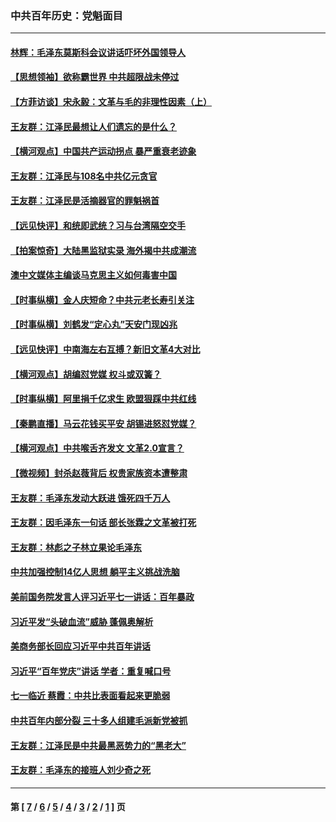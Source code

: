 ### 中共百年历史：党魁面目
---
#### [林辉：毛泽东莫斯科会议讲话吓坏外国领导人](../../pages/nf1176107/n13917931.md?02160430) 
#### [【思想领袖】欲称霸世界 中共超限战未停过](../../pages/nf1176107/n13745142.md?02160430) 
#### [【方菲访谈】宋永毅：文革与毛的非理性因素（上）](../../pages/nf1176107/n13469956.md?02160430) 
#### [王友群：江泽民最想让人们遗忘的是什么？](../../pages/nf1176107/n13408949.md?02160430) 
#### [【横河观点】中国共产运动拐点 暴严重衰老迹象](../../pages/nf1176107/n13388333.md?02160430) 
#### [王友群：江泽民与108名中共亿元贪官](../../pages/nf1176107/n13352358.md?02160430) 
#### [王友群：江泽民是活摘器官的罪魁祸首](../../pages/nf1176107/n13336903.md?02160430) 
#### [【远见快评】和统即武统？习与台湾隔空交手](../../pages/nf1176107/n13297739.md?02160430) 
#### [【拍案惊奇】大陆黑监狱实录 海外揭中共成潮流](../../pages/nf1176107/n13288853.md?02160430) 
#### [澳中文媒体主编谈马克思主义如何毒害中国](../../pages/nf1176107/n13257387.md?02160430) 
#### [【时事纵横】金人庆短命？中共元老长寿引关注](../../pages/nf1176107/n13217934.md?02160430) 
#### [【时事纵横】刘鹤发“定心丸”天安门现凶兆](../../pages/nf1176107/n13215416.md?02160430) 
#### [【远见快评】中南海左右互搏？新旧文革4大对比](../../pages/nf1176107/n13214745.md?02160430) 
#### [【横河观点】胡编怼党媒 权斗或双簧？](../../pages/nf1176107/n13210864.md?02160430) 
#### [【时事纵横】阿里捐千亿求生 欧盟狠踩中共红线](../../pages/nf1176107/n13206431.md?02160430) 
#### [【秦鹏直播】马云花钱买平安 胡锡进怒怼党媒？](../../pages/nf1176107/n13206392.md?02160430) 
#### [【横河观点】中共喉舌齐发文 文革2.0宣言？](../../pages/nf1176107/n13201248.md?02160430) 
#### [【微视频】封杀赵薇背后 权贵家族资本遭整肃](../../pages/nf1176107/n13197798.md?02160430) 
#### [王友群：毛泽东发动大跃进 饿死四千万人](../../pages/nf1176107/n13177158.md?02160430) 
#### [王友群：因毛泽东一句话 部长张霖之文革被打死](../../pages/nf1176107/n13161711.md?02160430) 
#### [王友群：林彪之子林立果论毛泽东](../../pages/nf1176107/n13128622.md?02160430) 
#### [中共加强控制14亿人思想 躺平主义挑战洗脑](../../pages/nf1176107/n13094299.md?02160430) 
#### [美前国务院发言人评习近平七一讲话：百年暴政](../../pages/nf1176107/n13066986.md?02160430) 
#### [习近平发“头破血流”威胁 蓬佩奥解析](../../pages/nf1176107/n13063604.md?02160430) 
#### [美商务部长回应习近平中共百年讲话](../../pages/nf1176107/n13062903.md?02160430) 
#### [习近平“百年党庆”讲话 学者：重复喊口号](../../pages/nf1176107/n13061411.md?02160430) 
#### [七一临近 蔡霞：中共比表面看起来更脆弱](../../pages/nf1176107/n13056418.md?02160430) 
#### [中共百年内部分裂 三十多人组建毛派新党被抓](../../pages/nf1176107/n13044023.md?02160430) 
#### [王友群：江泽民是中共最黑恶势力的“黑老大”](../../pages/nf1176107/n13022180.md?02160430) 
#### [王友群：毛泽东的接班人刘少奇之死](../../pages/nf1176107/n12991772.md?02160430) 

---
#### 第 [ [7](./7.md?02160430) / [6](./6.md?02160430) / [5](./5.md?02160430) / [4](./4.md?02160430) / [3](./3.md?02160430) / [2](./2.md?02160430) / [1](./1.md?02160430) ] 页
